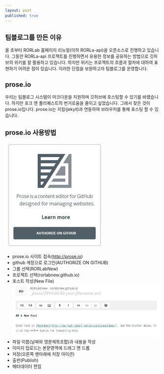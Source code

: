 ```yaml
---
layout: post
published: true
---
```


## 팀블로그를 만든 이유
올 초부터 RORLab 홈페이지 리뉴얼(이하 RORLa-api)을 오픈소스로 진행하고 있습니다. 그동안 RORLa-api 프로젝트를 진행하면서 유용한 정보를 공유하는 방법으로 깃허브의 위키를 잘 활용하고 있습니다. 하지만 위키는 프로젝트의 흐름과 절차에 대하여 표현하기 어려운 점이 있습니다. 이러한 단점을 보완하고자 팀블로그를 운영합니다. 

## prose.io 
우리는 팀블로그 시스템이 마크다운을 지원하며 깃허브에 호스팅할 수 있기를 바랬습니다. 하지만 포크 앤 풀리퀘스트의 번거로움을 줄이고 싶었습니다. 그래서 찾은 것이 prose.io입니다. prose.io는 지킬(jekyll)과 연동하여 브라우저를 통해 포스팅 할 수 있습니다.

## prose.io 사용방법
![prose_home.jpg](/images/prose_home.jpg)
- prose.io 사이트 접속(http://prose.io)
- github 계정으로 로그인(AUTHORIZE ON GITHUB)
- 그룹 선택(RORLabNew)
- 프로젝트 선택(rorlabnew.github.io)
- 포스트 작성(New File)
![prose_new_file.jpg](/images/prose_new_file.jpg)
- 파일 이름(날짜와 영문제목조합)과 내용을 작성
- 이미지 업로드는 본문영역에 드래그 앤 드롭
- 저장(오른쪽 맨아래에 저장 아이콘)
- 출판(Publish)
- 메타데이터 편집
